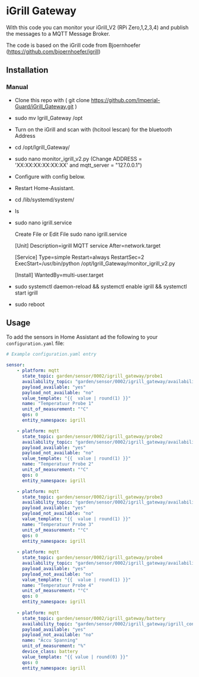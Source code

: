 # iGrill Gateway
With this code you can monitor your iGrill_V2 (RPi Zero,1,2,3,4) and publish the messages to a MQTT Message Broker.

The code is based on the iGrill code from Bjoernhoefer (https://github.com/bjoernhoefer/igrill)


## Installation

### Manual
- Clone this repo with ( git clone https://github.com/Imperial-Guard/iGrill_Gateway.git )
- sudo mv Igrill_Gateway /opt

- Turn on the iGrill and scan with (hcitool lescan) for the bluetooth Address

- cd /opt/Igrill_Gateway/
- sudo nano monitor_igrill_v2.py (Change ADDRESS = 'XX:XX:XX:XX:XX:XX' and mqtt_server = "127.0.0.1") 
- Configure with config below.
- Restart Home-Assistant.

- cd /lib/systemd/system/
- ls

- sudo nano igrill.service

	Create File or Edit File
	sudo nano igrill.service

	[Unit]
	Description=igrill MQTT service
	After=network.target

	[Service]
	Type=simple
	Restart=always
	RestartSec=2
	ExecStart=/usr/bin/python /opt/Igrill_Gateway/monitor_igrill_v2.py

	[Install]
	WantedBy=multi-user.target

- sudo systemctl daemon-reload && systemctl enable igrill && systemctl start igrill
- sudo reboot

## Usage
To add the sensors in Home Assistant ad the following to your `configuration.yaml` file:

```yaml
# Example configuration.yaml entry

sensor:
	- platform: mqtt  
	  state_topic: garden/sensor/0002/igrill_gateway/probe1
	  availability_topic: "garden/sensor/0002/igrill_gateway/availability_probe1"
	  payload_available: "yes"
	  payload_not_available: "no"
	  value_template: "{{  value | round(1) }}"
	  name: "Temperatuur Probe 1" 
	  unit_of_measurement: "°C" 
	  qos: 0
	  entity_namespace: igrill  

	- platform: mqtt  
	  state_topic: garden/sensor/0002/igrill_gateway/probe2
	  availability_topic: "garden/sensor/0002/igrill_gateway/availability_probe2"
	  payload_available: "yes"
	  payload_not_available: "no"
	  value_template: "{{  value | round(1) }}"
	  name: "Temperatuur Probe 2" 
	  unit_of_measurement: "°C" 
	  qos: 0
	  entity_namespace: igrill  

	- platform: mqtt  
	  state_topic: garden/sensor/0002/igrill_gateway/probe3
	  availability_topic: "garden/sensor/0002/igrill_gateway/availability_probe3"
	  payload_available: "yes"
	  payload_not_available: "no"
	  value_template: "{{  value | round(1) }}"
	  name: "Temperatuur Probe 3" 
	  unit_of_measurement: "°C" 
	  qos: 0
	  entity_namespace: igrill  
	  
	- platform: mqtt  
	  state_topic: garden/sensor/0002/igrill_gateway/probe4
	  availability_topic: "garden/sensor/0002/igrill_gateway/availability_probe4"
	  payload_available: "yes"
	  payload_not_available: "no"
	  value_template: "{{  value | round(1) }}"
	  name: "Temperatuur Probe 4" 
	  unit_of_measurement: "°C" 
	  qos: 0
	  entity_namespace: igrill  
	  
	- platform: mqtt  
	  state_topic: garden/sensor/0002/igrill_gateway/battery
	  availability_topic: "garden/sensor/0002/igrill_gateway/igrill_connected"
	  payload_available: "yes"
	  payload_not_available: "no"  
	  name: "Accu Spanning"
	  unit_of_measurement: "%"
	  device_class: battery
	  value_template: "{{ value | round(0) }}"
	  qos: 0  
	  entity_namespace: igrill
```

